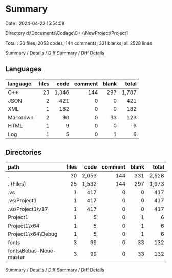 # Summary

Date : 2024-04-23 15:54:58

Directory d:\\Documents\\Codage\\C++\\NewProject\\Project1

Total : 30 files,  2053 codes, 144 comments, 331 blanks, all 2528 lines

Summary / [Details](details.md) / [Diff Summary](diff.md) / [Diff Details](diff-details.md)

## Languages
| language | files | code | comment | blank | total |
| :--- | ---: | ---: | ---: | ---: | ---: |
| C++ | 23 | 1,346 | 144 | 297 | 1,787 |
| JSON | 2 | 421 | 0 | 0 | 421 |
| XML | 1 | 182 | 0 | 0 | 182 |
| Markdown | 2 | 90 | 0 | 33 | 123 |
| HTML | 1 | 9 | 0 | 0 | 9 |
| Log | 1 | 5 | 0 | 1 | 6 |

## Directories
| path | files | code | comment | blank | total |
| :--- | ---: | ---: | ---: | ---: | ---: |
| . | 30 | 2,053 | 144 | 331 | 2,528 |
| . (Files) | 25 | 1,532 | 144 | 297 | 1,973 |
| .vs | 1 | 417 | 0 | 0 | 417 |
| .vs\\Project1 | 1 | 417 | 0 | 0 | 417 |
| .vs\\Project1\\v17 | 1 | 417 | 0 | 0 | 417 |
| Project1 | 1 | 5 | 0 | 1 | 6 |
| Project1\\x64 | 1 | 5 | 0 | 1 | 6 |
| Project1\\x64\\Debug | 1 | 5 | 0 | 1 | 6 |
| fonts | 3 | 99 | 0 | 33 | 132 |
| fonts\\Bebas-Neue-master | 3 | 99 | 0 | 33 | 132 |

Summary / [Details](details.md) / [Diff Summary](diff.md) / [Diff Details](diff-details.md)